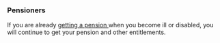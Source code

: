 ###  **Pensioners**

If you are already [ getting a pension ](/en/employment/retirement/pensions/)
when you become ill or disabled, you will continue to get your pension and
other entitlements.
